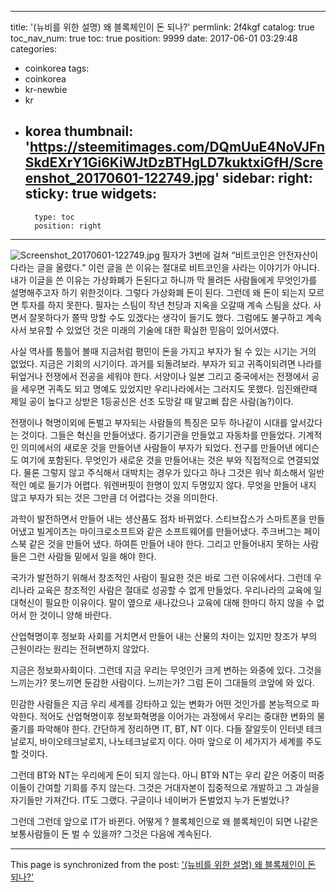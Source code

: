 
---
title: '(뉴비를 위한 설명) 왜 블록체인이 돈 되나?'
permlink: 2f4kgf
catalog: true
toc_nav_num: true
toc: true
position: 9999
date: 2017-06-01 03:29:48
categories:
- coinkorea
tags:
- coinkorea
- kr-newbie
- kr
- korea
thumbnail: 'https://steemitimages.com/DQmUuE4NoVJFnSkdEXrY1Gi6KiWJtDzBTHgLD7kuktxiGfH/Screenshot_20170601-122749.jpg'
sidebar:
    right:
        sticky: true
widgets:
    -
        type: toc
        position: right
---


![Screenshot_20170601-122749.jpg](https://steemitimages.com/DQmUuE4NoVJFnSkdEXrY1Gi6KiWJtDzBTHgLD7kuktxiGfH/Screenshot_20170601-122749.jpg)
필자가 3번에 걸쳐 “비트코인은 안전자산이다라는 글을 올렸다.” 이런 글을 쓴 이유는 절대로 비트코인을 사라는 이야기가 아니다. 내가 이글을 쓴 이유는 가상화폐가 돈된다고 하니까 막 몰려든 사람들에게 무엇인가를 설명해주고자 하기 위한것이다. 그렇다 가상화폐 돈이 된다. 그런데 왜 돈이 되는지 모르면 투자를 하지 못한다. 필자는 스팀이 작년 천당과 지옥을 오갈때 계속 스팀을 샀다. 사면서 잘못하다가 쫄딱 망할 수도 있겠다는 생각이 들기도 했다. 그럼에도 불구하고 계속 사서 보유할 수 있었던 것은 미래의 기술에 대한 확실한 믿음이 있어서였다. 

사실 역사를 통틀어 볼때 지금처럼 평민이 돈을 가지고 부자가 될 수 있는 시기는 거의 없었다. 지금은 기회의 시기이다. 과거를 되돌려보라. 부자가 되고 귀족이되려면 나라를 뒤엎거나 전쟁에서 전공을 세워야 한다. 
서양이나 일본 그리고 중국에서는 전쟁에서 공을 세우면 귀족도 되고 명예도 있었지만 우리나라에서는 그러지도 못했다. 
임진왜란때 제일 공이 높다고 상받은 1등공신은 선조 도망갈 때 말고삐 잡은 사람(놈?)이다. 

전쟁이나 혁명이외에 돈벌고 부자되는 사람들의 특징은 모두 하나같이 시대를 앞서갔다는 것이다. 그들은 혁신을 만들어냈다. 증기기관을 만들었고 자동차를 만들었다. 기계적인 의미에서의 새로운 것을 만들어낸 사람들이 부자가 되었다. 전구를 만들어낸 에디슨도 여기에 포함된다. 무엇인가 새로운 것을 만들어내는 것은 부와 직접적으로 연결되었다. 물론 그렇지 않고 주식해서 대박치는 경우가 있다고 하나 그것은 워낙 희소해서 일반적인 예로 들기가 어렵다. 워렌버핏이 한명이 있지 두명있지 않다. 무엇을 만들어 내지 않고 부자가 되는 것은 그만큼 더 어렵다는 것을 의미한다. 

과학이 발전하면서 만들어 내는 생산품도 점차 바뀌었다. 스티브잡스가 스마트폰을 만들어냈고 빌게이츠는 마이크로소프트와 같은 소프트웨어를 만들어냈다. 주크버그는 페이스북 같은 것을 만들어 냈다. 하여튼 만들어 내야 한다. 그리고 만들어내지 못하는 사람들은 그런 사람들 밑에서 일을 해야 한다. 

국가가 발전하기 위해서 창조적인 사람이 필요한 것은 바로 그런 이유에서다. 그런데 우리나라 교육은 창조적인 사람은 절대로 성공할 수 없게 만들었다. 우리나라의 교육에 일대혁신이 필요한 이유이다. 말이 옆으로 새나갔으나 교육에 대해 한마디 하지 않을 수 없어서 한 것이니 양해 바란다. 

산업혁명이후 정보화 사회를 거치면서 만들어 내는 산물의 차이는 있지만 창조가 부의 근원이라는 원리는 전혀변하지 않았다. 

지금은 정보화사회이다. 그런데 지금 우리는 무엇인가 크게 변하는 와중에 있다. 그것을 느끼는가? 못느끼면 둔감한 사람이다. 느끼는가? 그럼 돈이 그대들의 코앞에 와 있다. 

민감한 사람들은 지금 우리 세계를 강타하고 있는 변화가 어떤 것인가를 본능적으로 파악한다.
적어도 산업혁명이후 정보화혁명을 이어가는 과정에서 우리는 중대한 변화의 물줄기를 파악해야 한다. 간단하게 정리하면 IT, BT, NT 이다. 다들 잘알듯이 인터넷 테크날로지, 바이오테크날로지, 나노테크날로지 이다. 
아마 앞으로 이 세가지가 세계를 주도할 것이다. 

그런데 BT와 NT는 우리에게 돈이 되지 않는다. 아니 BT와 NT는 우리 같은 어중이 떠중이들이 간여할 기회를 주지 않는다. 그것은 거대자본이 집중적으로 개발하고 그 과실을 자기들만 가져간다. IT도 그랬다. 구글이나 네이버가 돈벌었지 누가 돈벌었나? 

그런데 
그런데
앞으로 IT가 바뀐다. 
어떻게 ?
블록체인으로 
왜 블록체인이 되면 나같은 보통사람들이 돈 벌 수 있을까? 
그것은 다음에 계속된다.

- - -

This page is synchronized from the post: ['(뉴비를 위한 설명) 왜 블록체인이 돈 되나?'](https://steemit.com/@oldstone/2f4kgf)
